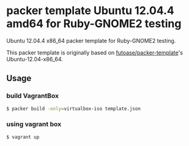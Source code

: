 packer template Ubuntu 12.04.4 amd64 for Ruby-GNOME2 testing
===

Ubuntu 12.04.4 x86_64 packer template for Ruby-GNOME2 testing.

This packer template is originally based on [futoase/packer-template](https://github.com/futoase/packer-template)'s Ubuntu-12.04-x86_64.

## Usage

### build VagrantBox

```bash
$ packer build -only=virtualbox-iso template.json
```

### using vagrant box

```bash
$ vagrant up
```
